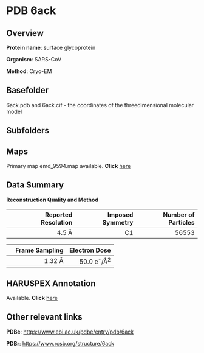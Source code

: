 # PDB 6ack

## Overview

**Protein name**: surface glycoprotein

**Organism**: SARS-CoV

**Method**: Cryo-EM

## Basefolder

6ack.pdb and 6ack.cif - the coordinates of the threedimensional molecular model

## Subfolders









## Maps

Primary map emd_9594.map available. **Click** [here](http://ftp.wwpdb.org/pub/emdb/structures/EMD-9594/map/) 

## Data Summary
**Reconstruction Quality and Method**

|   | Reported Resolution | Imposed Symmetry | Number of Particles |
|---|-------------:|----------------:|--------------:|
|   |4.5 Å|C1|56553|

|   | Frame Sampling | Electron Dose |
|---|-------------:|----------------:|
|   |1.32 Å|50.0 e<sup>-</sup>/Å<sup>2</sup>|

## HARUSPEX Annotation

Available. **Click** [here](https://zenodo.org/record/3820133)

## Other relevant links 
**PDBe**:  https://www.ebi.ac.uk/pdbe/entry/pdb/6ack
 
**PDBr**: https://www.rcsb.org/structure/6ack 

